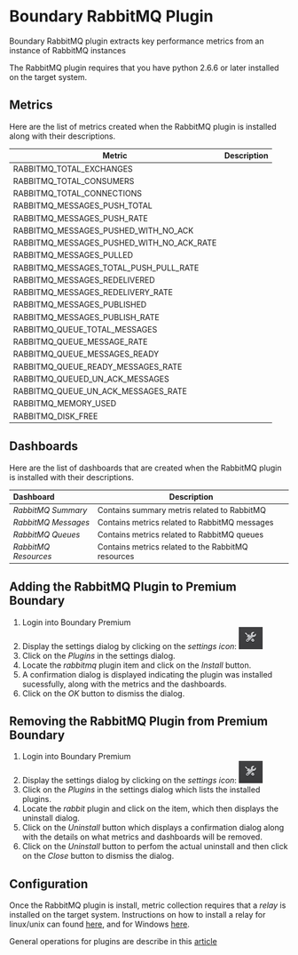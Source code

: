 Boundary RabbitMQ Plugin
=======================

Boundary RabbitMQ plugin extracts key performance metrics from an instance of RabbitMQ instances

The RabbitMQ plugin requires that you have python 2.6.6 or later installed on the target system.

## Metrics
Here are the list of metrics created when the RabbitMQ plugin is installed along with their descriptions.

| Metric                                  | Description |
|-----------------------------------------|-------------|
|RABBITMQ\_TOTAL\_EXCHANGES                 | |
|RABBITMQ\_TOTAL\_CONSUMERS                 | |
|RABBITMQ\_TOTAL\_CONNECTIONS               | |
|RABBITMQ\_MESSAGES\_PUSH\_TOTAL             | |
|RABBITMQ\_MESSAGES\_PUSH\_RATE              | |
|RABBITMQ_MESSAGES_PUSHED_WITH_NO_ACK     | |
|RABBITMQ_MESSAGES_PUSHED_WITH_NO_ACK_RATE| |
|RABBITMQ_MESSAGES_PULLED                 | |
|RABBITMQ_MESSAGES_TOTAL_PUSH_PULL_RATE   | |
|RABBITMQ_MESSAGES_REDELIVERED            | |
|RABBITMQ_MESSAGES_REDELIVERY_RATE        | |
|RABBITMQ_MESSAGES_PUBLISHED              | |
|RABBITMQ_MESSAGES_PUBLISH_RATE           | |
|RABBITMQ_QUEUE_TOTAL_MESSAGES            | |
|RABBITMQ_QUEUE_MESSAGE_RATE              | |
|RABBITMQ_QUEUE_MESSAGES_READY            | |
|RABBITMQ_QUEUE_READY_MESSAGES_RATE       | |
|RABBITMQ_QUEUED_UN_ACK_MESSAGES          | |
|RABBITMQ_QUEUE_UN_ACK_MESSAGES_RATE      | |
|RABBITMQ_MEMORY_USED                     | |
|RABBITMQ_DISK_FREE                       | |


## Dashboards
Here are the list of dashboards that are created when the RabbitMQ plugin is installed with their descriptions.

|Dashboard           | Description                                      |
|:-------------------|--------------------------------------------------|
|_RabbitMQ Summary_  |Contains summary metris related to RabbitMQ       |
|_RabbitMQ Messages_ |Contains metrics related to RabbitMQ messages     |
|_RabbitMQ Queues_   |Contains metrics related to RabbitMQ queues       |
|_RabbitMQ Resources_|Contains metrics related to the RabbitMQ resources|


## Adding the RabbitMQ Plugin to Premium Boundary

1. Login into Boundary Premium
2. Display the settings dialog by clicking on the _settings icon_: ![](src/main/resources/settings_icon.png)
3. Click on the _Plugins_ in the settings dialog.
4. Locate the _rabbitmq_ plugin item and click on the _Install_ button.
5. A confirmation dialog is displayed indicating the plugin was installed sucessfully, along with the metrics and the dashboards.
6. Click on the _OK_ button to dismiss the dialog.

## Removing the RabbitMQ Plugin from Premium Boundary

1. Login into Boundary Premium
2. Display the settings dialog by clicking on the _settings icon_: ![](src/main/resources/settings_icon.png)
3. Click on the _Plugins_ in the settings dialog which lists the installed plugins.
4. Locate the _rabbit_ plugin and click on the item, which then displays the uninstall dialog.
5. Click on the _Uninstall_ button which displays a confirmation dialog along with the details on what metrics and dashboards will be removed.
6. Click on the _Uninstall_ button to perfom the actual uninstall and then click on the _Close_ button to dismiss the dialog.

## Configuration

Once the RabbitMQ plugin is install, metric collection requires that a _relay_ is installed on the target system. Instructions on how to install a relay for linux/unix can found [here](http://premium-documentation.boundary.com/relays), and for Windows [here](http://premium-support.boundary.com/customer/portal/articles/1656465-installing-relay-on-windows).

General operations for plugins are describe in this [article](http://premium-support.boundary.com/customer/portal/articles/1635550-plugins---how-to)
